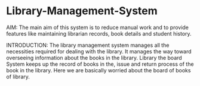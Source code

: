 # Library-Management-System
AIM: 
The main aim of this system is to reduce manual work and to provide features like maintaining librarian records, book details and student history.   

INTRODUCTION: 
The library management system manages all the necessities required for dealing with the library. It manages the way toward overseeing information about the books in the library. Library the board System keeps up the record of books in the, issue and return process of the book in the library. Here we are basically worried about the board of books of library.
